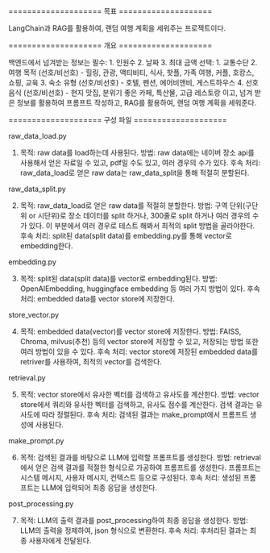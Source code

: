 ==================== 목표 ====================

LangChain과 RAG를 활용하여, 랜덤 여행 계획을 세워주는 프로젝트이다.

==================== 개요 ====================

백엔드에서 넘겨받는 정보는
    필수:
        1. 인원수
        2. 날짜
        3. 최대 금액
    선택:
        1. 교통수단
        2. 여행 목적 (선호/비선호) - 힐링, 관광, 액티비티, 식사, 핫플, 가족 여행, 커플, 호캉스, 쇼핑, 교육
        3. 숙소 유형 (선호/비선호) - 호텔, 펜션, 에어비앤비, 게스트하우스
        4. 선호 음식 (선호/비선호) - 현지 맛집, 분위기 좋은 카페, 특산물, 고급 레스토랑
이고,
넘겨 받은 정보를 활용하여 프롬프트 작성하고, RAG를 활용하여, 랜덤 여행 계획을 세워준다.

==================== 구성 파일 ====================

raw_data_load.py

1.
    목적: 
        raw data를 load하는데 사용된다.
    방법: 
        raw data에는 네이버 장소 api를 사용해서 얻은 자료일 수 있고, pdf일 수도 있고, 여러 경우의 수가 있다.
    후속 처리: 
        raw_data_load로 얻은 raw data는 raw_data_split을 통해 적절히 분할된다.

raw_data_split.py

2.
    목적: 
        raw_data_load로 얻은 raw data를 적절히 분할한다.
    방법: 
        구역 단위(구단위 or 시단위)로 장소 데이터를 split 하거나, 300줄로 split 하거나 여러 경우의 수가 있다.
        이 부분에서 여러 경우로 테스트 해봐서 최적의 split 방법을 골라야한다.
    후속 처리:
       split된 data(split data)를 embedding.py를 통해 vector로 embedding한다.

embedding.py

3.
	목적:
		split된 data(split data)를 vector로 embedding된다.
	방법:
		OpenAIEmbedding, huggingface embedding 등 여러 가지 방법이 있다.
	후속 처리:
		embedded data를 vector store에 저장한다.

store_vector.py

4.
	목적:
		embedded data(vector)를 vector store에 저장한다.
	방법:
		FAISS, Chroma, milvus(추천) 등의 vector store에 저장할 수 있고, 저장되는 방법 또한 여러 방법이 있을 수 있다.
	후속 처리:
		vector store에 저장된 embedded data를 retriver를 사용하여, 최적의 vector를 검색한다.

retrieval.py

5.
    목적:
        vector store에서 유사한 벡터를 검색하고 유사도를 계산한다.
    방법:
        vector store에서 쿼리와 유사한 벡터를 검색하고, 유사도 점수를 계산한다.
        검색 결과는 유사도에 따라 정렬된다.
    후속 처리:
        검색된 결과는 make_prompt에서 프롬프트 생성에 사용된다.

make_prompt.py

6.
    목적:
        검색된 결과를 바탕으로 LLM에 입력할 프롬프트를 생성한다.
    방법:
        retrieval에서 얻은 검색 결과를 적절한 형식으로 가공하여 프롬프트를 생성한다.
        프롬프트는 시스템 메시지, 사용자 메시지, 컨텍스트 등으로 구성된다.
    후속 처리:
        생성된 프롬프트는 LLM에 입력되어 최종 응답을 생성한다.

post_processing.py

7.
    목적:
        LLM의 출력 결과를 post_processing하여 최종 응답을 생성한다.
    방법:
        LLM의 출력을 정제하여, json 형식으로 변환한다.
    후속 처리:
        후처리된 결과는 최종 사용자에게 전달된다.